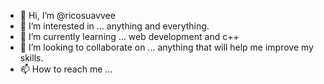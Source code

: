 - 👋 Hi, I’m @ricosuavvee
- 👀 I’m interested in ... anything and everything.
- 🌱 I’m currently learning ... web development and c++
- 💞️ I’m looking to collaborate on ... anything that will help me improve my skills.
- 📫 How to reach me ...

<!---
ricosuavvee/ricosuavvee is a ✨ special ✨ repository because its `README.md` (this file) appears on your GitHub profile.
You can click the Preview link to take a look at your changes.
--->
